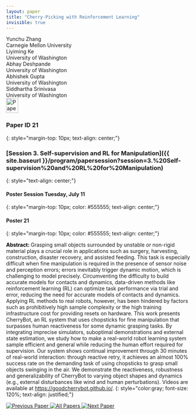 ```yaml
---
layout: paper
title: "Cherry-Picking with Reinforcement Learning"
invisible: true
---
```

<div class="paper-authors">
<div class="paper-author-box">
    <div class="paper-author-name">Yunchu Zhang</div>
    <div class="paper-author-uni">Carnegie Mellon University</div>
</div>
<div class="paper-author-box">
    <div class="paper-author-name">Liyiming Ke</div>
    <div class="paper-author-uni">University of Washington</div>
</div>
<div class="paper-author-box">
    <div class="paper-author-name">Abhay Deshpande</div>
    <div class="paper-author-uni">University of Washington</div>
</div>
<div class="paper-author-box">
    <div class="paper-author-name">Abhishek Gupta</div>
    <div class="paper-author-uni">University of Washington</div>
</div>
<div class="paper-author-box">
    <div class="paper-author-name">Siddhartha Srinivasa</div>
    <div class="paper-author-uni">University of Washington</div>
</div>

</div><div class="paper-pdf">
<div> <a href="http://www.roboticsproceedings.org/rss19/p021.pdf"><img src="{{ site.baseurl }}/images/paper_link.png" alt="Paper Website" width = "33"  height = "40"/></a> </div>
</div>

### Paper ID 21
{: style="margin-top: 10px; text-align: center;"}

### [Session 3. Self-supervision and RL for Manipulation]({{ site.baseurl }}/program/papersession?session=3.%20Self-supervision%20and%20RL%20for%20Manipulation)
{: style="text-align: center;"}

#### Poster Session Tuesday, July 11
{: style="margin-top: 10px; color: #555555; text-align: center;"}

#### Poster 21
{: style="margin-top: 10px; color: #555555; text-align: center;"}

<b style="color: black;">Abstract: </b>Grasping small objects surrounded by unstable or non-rigid material plays a crucial role in applications such as surgery, harvesting, construction, disaster recovery, and assisted feeding. This task is especially difficult when fine manipulation is required in the presence of sensor noise and perception errors; errors inevitably trigger dynamic motion,  which is challenging to model precisely. Circumventing the difficulty to build accurate models for contacts and dynamics, data-driven methods like reinforcement learning (RL) can optimize task performance via trial and error, reducing the need for accurate models of contacts and dynamics. Applying RL methods to real robots, however, has been hindered by factors such as prohibitively high sample complexity or the high training infrastructure cost for providing resets on hardware. This work presents CherryBot, an RL system that uses chopsticks for fine manipulation that surpasses human reactiveness for some dynamic grasping tasks. By integrating imprecise simulators, suboptimal demonstrations and external state estimation, we study how to make a real-world robot learning system sample efficient and general while reducing the human effort required for supervision. Our system shows continual improvement through 30 minutes of real-world interaction:  through reactive retry, it achieves an almost 100% success rate on the demanding task of using chopsticks to grasp small objects swinging in the air. We demonstrate the reactiveness, robustness and generalizability of CherryBot to varying object shapes and dynamics (e.g., external disturbances like wind and human perturbations). Videos are available at https://goodcherrybot.github.io/.
{: style="color:gray; font-size: 120%; text-align: justified;"}


<div class="paper-menu">
<a href="{{ site.baseurl }}/program/papers/020/"> <img src="{{ site.baseurl }}/images/previous_paper_icon.png" alt="Previous Paper" title="Previous Paper"/> </a>
<a href="{{ site.baseurl }}/program/papers"><img src="{{ site.baseurl }}/images/overview_icon.png" alt="All Papers" title="All Papers"/> </a>
<a href="{{ site.baseurl }}/program/papers/022/"> <img src="{{ site.baseurl }}/images/next_paper_icon.png" alt="Next Paper" title="Next Paper"/> </a>

</div>
